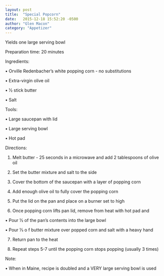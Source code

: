 ```yaml
---
layout: post
title:  "Special Popcorn"
date:   2015-12-18 15:52:20 -0500
author: "Glen Macon"
category: "Appetizer"
---
```

Yields one large serving bowl 

Preparation time: 20 minutes

Ingredients:

• Orville Redenbacher’s white popping corn - no substitutions

• Extra-virgin olive oil

• 1⁄2 stick butter

• Salt

Tools:

• Large saucepan with lid

• Large serving bowl

• Hot pad

Directions:

1. Melt butter - 25 seconds in a microwave and add 2 tablespoons of olive oil

2. Set the butter mixture and salt to the side

3. Cover the bottom of the saucepan with a layer of popping corn

4. Add enough olive oil to fully cover the popping corn

5. Put the lid on the pan and place on a burner set to high

6. Once popping corn lifts pan lid, remove from heat with hot pad and

• Pour 1⁄2 of the pan’s contents into the large bowl

• Pour 1⁄3 o f butter mixture over popped corn and salt with a heavy hand

7. Return pan to the heat

8. Repeat steps 5-7 until the popping corn stops popping (usually 3 times)

Note:

• When in Maine, recipe is doubled and a VERY large serving bowl is used
